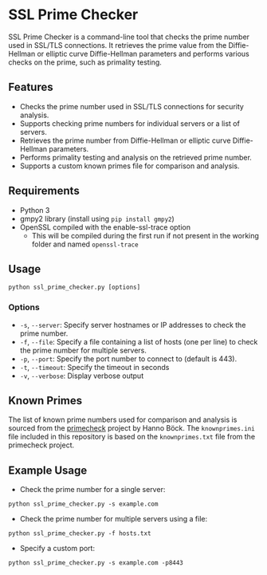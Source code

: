 # SSL Prime Checker

SSL Prime Checker is a command-line tool that checks the prime number used in SSL/TLS connections. It retrieves the prime value from the Diffie-Hellman or elliptic curve Diffie-Hellman parameters and performs various checks on the prime, such as primality testing.

## Features

- Checks the prime number used in SSL/TLS connections for security analysis.
- Supports checking prime numbers for individual servers or a list of servers.
- Retrieves the prime number from Diffie-Hellman or elliptic curve Diffie-Hellman parameters.
- Performs primality testing and analysis on the retrieved prime number.
- Supports a custom known primes file for comparison and analysis.

## Requirements

- Python 3
- gmpy2 library (install using `pip install gmpy2`)
- OpenSSL compiled with the enable-ssl-trace option
  - This will be compiled during the first run if not present in the working folder and named `openssl-trace`

## Usage

`python ssl_prime_checker.py [options]`


### Options

- `-s`, `--server`: Specify server hostnames or IP addresses to check the prime number.
- `-f`, `--file`: Specify a file containing a list of hosts (one per line) to check the prime number for multiple servers.
- `-p`, `--port`: Specify the port number to connect to (default is 443).
- `-t`, `--timeout`: Specify the timeout in seconds
- `-v`, `--verbose`: Display verbose output

## Known Primes

The list of known prime numbers used for comparison and analysis is sourced from the [primecheck](https://github.com/hannob/primecheck) project by Hanno Böck. The `knownprimes.ini` file included in this repository is based on the `knownprimes.txt` file from the primecheck project.

## Example Usage

- Check the prime number for a single server:

`python ssl_prime_checker.py -s example.com`

- Check the prime number for multiple servers using a file:

`python ssl_prime_checker.py -f hosts.txt`

- Specify a custom port:

`python ssl_prime_checker.py -s example.com -p8443`

